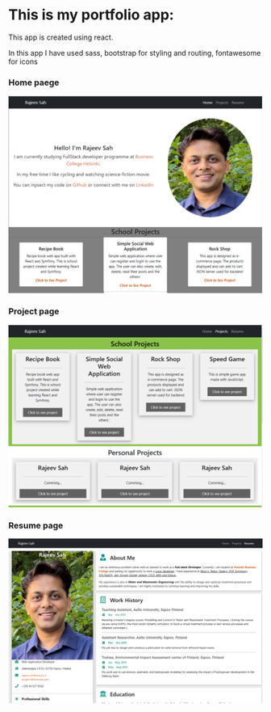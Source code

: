# This is my portfolio app:

This app is created using react.

In this app I have used sass, bootstrap for styling and routing, fontawesome for icons

### Home paege

![image info](./src/picture/portfolio2.png)

### Project page

![image info](./src/picture/portfolio3.png)

### Resume page

![image info](./src/picture/portfolio.png)
